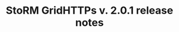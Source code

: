 ---
layout: release_note_component
title: "StoRM GridHTTPs v. 2.0.1 release notes"
release_date: "03.06.2013"
release_description: "This was the first update for StoRM in EMI-3."
release_version: "EMI3-U1"
release_title: "EMI3 StoRM - 1st Update"
component:
      name: "StoRM GridHTTPs"
      package: "storm-gridhttps-server"
      version: "2.0.1"
      rfcs:
        - id: STOR-109
          type: bug
          title: The Java JDK dependency has been fixed so that all StoRM packages explicitly requires OpenJDK.
        - id: STOR-230
          type: feature
          title: The StoRM WebDAV PROPFIND implementation performance has been improved.
---